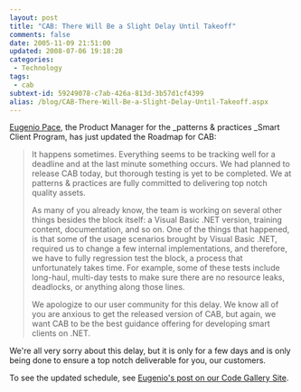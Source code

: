 ```yaml
---
layout: post
title: "CAB: There Will Be a Slight Delay Until Takeoff"
comments: false
date: 2005-11-09 21:51:00
updated: 2008-07-06 19:18:28
categories:
 - Technology
tags:
 - cab
subtext-id: 59249078-c7ab-426a-813d-3b57d1cf4399
alias: /blog/CAB-There-Will-Be-a-Slight-Delay-Until-Takeoff.aspx
---
```



[Eugenio Pace](http://blogs.msdn.com/eugeniop/), the Product Manager for the _patterns & practices _Smart Client Program, has just updated the Roadmap for CAB: 

> It happens sometimes. Everything seems to be tracking well for a deadline and at the last minute something occurs. We had planned to release CAB today, but thorough testing is yet to be completed. We at patterns & practices are fully committed to delivering top notch quality assets. 
> 
> As many of you already know, the team is working on several other things besides the block itself: a Visual Basic .NET version, training content, documentation, and so on. One of the things that happened, is that some of the usage scenarios brought by Visual Basic .NET, required us to change a few internal implementations, and therefore, we have to fully regression test the block, a process that unfortunately takes time. For example, some of these tests include long-haul, multi-day tests to make sure there are no resource leaks, deadlocks, or anything along those lines. 
> 
> We apologize to our user community for this delay. We know all of you are anxious to get the released version of CAB, but again, we want CAB to be the best guidance offering for developing smart clients on .NET. 

We're all very sorry about this delay, but it is only for a few days and is only being done to ensure a top notch deliverable for you, our customers. 

To see the updated schedule, see [Eugenio's post on our Code Gallery Site](http://it%20happens%20sometimes.%20everything%20seems%20to%20be%20tracking%20well%20for%20a%20deadline%20and%20at%20the%20last%20minute%20something%20occurs.%20we%20had%20planned%20to%20release%20cab%20today,%20but%20thorough%20testing%20is%20yet%20to%20be%20completed.%20we%20at%20patterns%20&%20practices%20are%20fully%20committed%20to%20delivering%20top%20notch%20quality%20assets./). 
